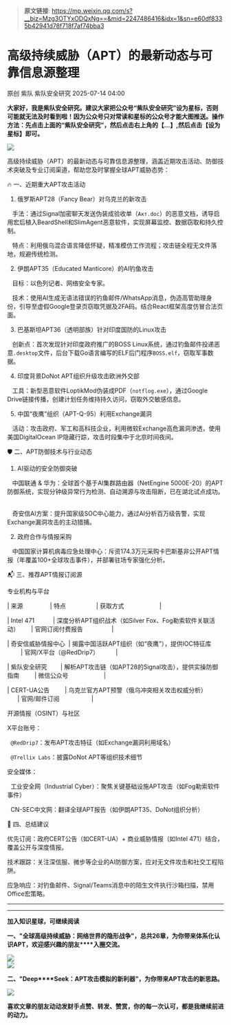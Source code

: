 > **原文链接**: https://mp.weixin.qq.com/s?__biz=Mzg3OTYxODQxNg==&mid=2247486416&idx=1&sn=e60df8335b42941d78f718f7af74bba3

#  高级持续威胁（APT）的最新动态与可靠信息源整理  
原创 紫队  紫队安全研究   2025-07-14 04:00  
  
**大家好，我是紫队安全研究。建议大家把公众号“紫队安全研究”设为星标，否则可能就无法及时看到啦！因为公众号只对常读和星标的公众号才能大图推送。操作方法：先点击上面的“紫队安全研究”，然后点击右上角的【...】,然后点击【设为星标】即可。**  
  
![](https://mmbiz.qpic.cn/mmbiz_png/sUKKZDdVP8RcsH8qc4VicibHxoDlDSlxx9G8GgHb4spwkOzpVjLVdHMFLl0gjYEvxeElhufkReZd3u3XIPIicm9xA/640?wx_fmt=png&from=appmsg "")  
  
高级持续威胁（APT）的最新动态与可靠信息源整理，涵盖近期攻击活动、防御技术突破及专业订阅渠道，帮助您及时掌握全球APT威胁态势：  
  
  
🔥 一、近期重大APT攻击活动  
  
1. 俄罗斯APT28（Fancy Bear）对乌克兰的新攻击    
  
   手法：通过Signal加密聊天发送伪装成验收单（`Акт.doc`）的恶意文档，诱导启用宏后植入BeardShell和SlimAgent恶意软件，实现屏幕监控、数据窃取和持久控制。    
  
   特点：利用俄乌混合语言降低怀疑，精准模仿工作流程；攻击链全程无文件落地，规避传统检测。  
  
  
2. 伊朗APT35（Educated Manticore）的AI钓鱼攻击    
  
   目标：以色列记者、网络安全专家。    
  
   技术：使用AI生成无语法错误的钓鱼邮件/WhatsApp消息，伪造高管助理身份，引导至虚假Google登录页窃取凭据及2FA码。结合React框架高度仿冒合法页面。  
  
  
3. 巴基斯坦APT36（透明部族）针对印度国防的Linux攻击    
  
   创新点：首次发现针对印度政府推广的BOSS Linux系统，通过钓鱼邮件投递恶意`.desktop`文件，后台下载Go语言编写的ELF后门程序`BOSS.elf`，窃取军事数据。  
  
  
4. 印度背景DoNot APT组织升级攻击欧洲外交部    
  
   工具：新型恶意软件LoptikMod伪装成PDF（`notflog.exe`），通过Google Drive链接传播，创建计划任务维持持久访问，窃取外交敏感信息。  
  
  
5. 中国“夜鹰”组织（APT-Q-95）利用Exchange漏洞    
  
   活动：攻击政府、军工和高科技企业，利用微软Exchange高危漏洞渗透，使用美国DigitalOcean IP隐藏行踪，攻击时段集中于北京时间夜间。  
  
  
🛡️ 二、APT防御技术与行业动态  
  
1. AI驱动的安全防御突破    
  
   中国联通 & 华为：全球首个基于AI集群路由器（NetEngine 5000E-20）的APT防御系统，实现分钟级异常行为检测、自动溯源与攻击阻断，已在湖北试点成功。    
  
   奇安信AI方案：提升国家级SOC中心能力，通过AI分析百万级告警，实现Exchange漏洞攻击的主动猎捕。  
  
  
2. 政府合作与情报采购    
  
   中国国家计算机病毒应急处理中心：斥资174.3万元采购卡巴斯基非公开APT情报（年覆盖100+全球攻击事件），并部署驻场专家强化分析。  
  
  
📬 三、推荐APT情报订阅源  
  
专业机构与平台  
  
| 来源                | 特点                  | 获取方式                     |  
  
| Intel 471           | 深度分析APT组织战术（如Silver Fox、Fog勒索软件关联活动）       | 官网订阅付费报告                 |  
  
| 奇安信威胁情报中心  | 揭露中国活跃APT组织（如“夜鹰”），提供IOC特征库               | 官网/X平台（@RedDrip7）          |  
  
| 紫队安全研究        | 解析APT攻击链（如APT28的Signal攻击），提供实操防御指南         | 微信公众号                     |  
  
| CERT-UA公告         | 乌克兰官方APT预警（俄乌冲突相关攻击权威分析）                 | 官网/邮件订阅                   |  
  
  
开源情报（OSINT）与社区  
  
X平台账号：    
  
  `@RedDrip7`：发布APT攻击特征（如Exchange漏洞利用域名）    
  
  `@Trellix Labs`：披露DoNot APT等组织技术细节    
  
安全媒体：    
  
  工业安全网（Industrial Cyber）：聚焦关键基础设施APT攻击（如Fog勒索软件事件）    
  
  CN-SEC中文网：翻译全球APT报告（如伊朗APT35、DoNot组织分析）    
  
  
💎 四、总结建议  
  
优先订阅：政府CERT公告（如CERT-UA）+ 商业威胁情报（如Intel 471）结合，覆盖公开与深度情报。    
  
技术跟踪：关注深信服、微步等企业的AI防御方案，应对无文件攻击和社交工程陷阱。    
  
应急响应：对钓鱼邮件、Signal/Teams消息中的陌生文件执行沙箱扫描，禁用Office宏策略。    
  
  
****  
****  
**加入知识星球，可继续阅读**  
  
**一、"全球高级持续威胁：网络世界的隐形战争"，总共26章，为你带来体系化认识APT，欢迎感兴趣的朋友****入圈交流。**  
  
![](https://mmbiz.qpic.cn/mmbiz_jpg/sUKKZDdVP8RRAic0GwkHmSw2QZes8kK1AfysU8oPBib56yJpTWxmMuHRQBk3DHtibEASDuO7FTia8jIpeYtMFicBy5A/640?wx_fmt=jpeg "")  
![](https://mmbiz.qpic.cn/mmbiz_png/sUKKZDdVP8Sm53HIUuI9RNR5Vpk1TWmpt3dw7icrMOJchapl0qTHsxVnXHyicBmV2kNlgpt3WLGLgdBJKrWiaUGicw/640?wx_fmt=png&from=appmsg "")  
  
**二、"Deep****Seek：APT攻击模拟的新利器"，为你带来APT攻击的新思路。**  
  
![](https://mmbiz.qpic.cn/mmbiz_png/sUKKZDdVP8SmEmOb6eVreW81Qh8DCAQvT2jLpI7JoYFWHibP6wCCI2AicqKAgbc4GzoAafviavpdxGjBqGrs1nlibQ/640?wx_fmt=png&from=appmsg "")  
  
  
**喜欢文章的朋友动动发财手点赞、转发、赞赏，你的每一次认可，都是我继续前进的动力。**  
  
  
  
  
